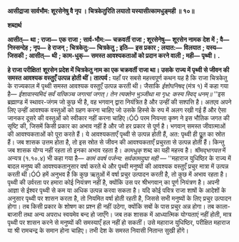 **आसीद्राजा सार्वभौम: शूरसेनेषु वै नृप ।** **चित्रकेतुरिति लयातो यस्यासीत्कामधुङ्मही ॥ १०॥** 

**शब्दार्थ** 

**आसीत्—** **था** **; राजा—** **एक राजा** **; सार्व-भौम:—** **चक्रवर्ती राजा** **; शूरसेनेषु—** **शूरसेन नामक देश में** **; वै—** **निस्सन्देह** **; नृप—** **हे राजन्** **; चित्रकेतु:—** **चित्रकेतु** **; इति—** **इस प्रकार** **; लयात:—** **विलयात** **; यस्य—** **जिसकी** **; आसीत्—** **थी** **; काम-धुक्—** **समस्त आवश्यकताओं को प्रदान करने वाली** **; मही—** **पृथ्वी।** **.** 

**हे राजा परीक्षित! शूरसेन प्रदेश में चित्रकेतु नाम का एक चक्रवर्ती राजा था। उसके** **राज्य में पृथ्वी से जीवन की समस्त आवश्यक वस्तुएँ उत्पन्न होती थीं।** **तात्पर्य :** यहाँ पर सबसे महत्त्वपूर्ण कथन यह है कि राजा चित्रकेतु के राज्यकाल में पृथ्वी समस्त आवश्यक वस्तुएँ उत्पन्न करती थी। जैसाकि *ईशोपनिषद्* (मंत्र १) में कहा गया है— *ईशावास्यमिदं सर्वं यत्किञ्च जगत्यां जगत्।* *तेन त्यक्तेन भुञ्जीथा मा गृध: कस्य स्विद् धनम्॥* ''इस ब्रह्माण्ड में स्थावर-जंगम जो कुछ भी है, वह भगवान् द्वारा नियंत्रित है और उन्हीं की सश्पत्ति है। अतएव अपने लिए उन्हीं आवश्यक वस्तुओं को ग्रहण करना चाहिए जो उसके हिस्से के रुप में अलग रखी गई हैं और ऐसा जानकर दूसरे की वस्तुओं को स्वीकार नहीं करना चाहिए।ÓÓ परम नियन्ता कृष्ण ने इस भौतिक जगत की सृष्टि की, जिसमें किसी प्रकार का अभाव नहीं है और जो हर प्रकार से पूर्ण है। भगवान् समस्त जीवात्माओं की आवश्यकताओं को पूरा करते हैं। ये आवश्यकताएँ पृथ्वी से उत्पन्न होती हैं, अत: पृथ्वी ही पूॢत का स्रोत हैं। जब शासक उत्तम होता है, तो इस स्रोत से जीवन की आवश्यकताएँ प्रचुरता से उत्पन्न होती हैं। किन्तु जब शासक योग्य नहीं रहता तो इनका अभाव रहता है। *कामधुक्* शब्द का यही महत्त्व है। *श्रीमद्भागवत* में अन्यत्र (१.१०.४) भी कहा गया है— *कामं ववर्ष पर्जन्य: सर्वकामदुघा मही* — ''महाराज युधिष्ठिर के राज्य में बादल मनुष्य की आवश्यकतानुसार वर्षा करते थे और पृथ्वी मनुष्यों की आवश्यक वस्तुएँ प्रचुर मात्रा में उत्पन्न करती थी।ÓÓ हमें अनुभव है कि कुछ ऋतुओं में वर्षा प्रचुर उत्पादन करती है, तो कुछ में अभाव रहता है। पृथ्वी की उर्वरता पर हमारा कोई नियंत्रण नहीं है, क्योंकि उस पर श्रीभगवान् का पूर्ण नियंत्रण है। अपनी आज्ञा से ईश्वर पृथ्वी से कम या अधिक उत्पन्न करवा सकता है। यदि कोई पवित्र राजा शाषों के आदेशों के अनुसार पृथ्वी पर शासन करता है, तो नियमित वर्षा होती रहती है, जिससे सभी मनुष्यों के लिए प्रचुर उत्पादन होगा। तब किसी प्रकार के शोषण का प्रश्न ही नहीं उठेगा, क्योंकि सबों के पास प्रचुर अन्न होगा। तब काला-बाजारी तथा अन्य अपराध स्वयमेव बन्द हो जाएँगे। जब तक शासक में आध्यात्मिक योग्यताएं नहीं होती, मात्र पृथ्वी पर शासन करने से मनुष्यों की समस्याएँ हल नहीं हो सकतीं। उसे महाराज युधिष्ठिर, परीक्षित महाराज या श्री रामचन्द्र के समान होना चाहिए। तभी देश के समस्त निवासी नितान्त सुखी होंगे।  